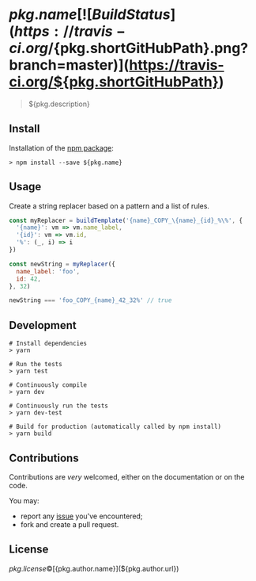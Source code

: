 # ${pkg.name} [![Build Status](https://travis-ci.org/${pkg.shortGitHubPath}.png?branch=master)](https://travis-ci.org/${pkg.shortGitHubPath})

> ${pkg.description}

## Install

Installation of the [npm package](https://npmjs.org/package/${pkg.name}):

```
> npm install --save ${pkg.name}
```

## Usage

Create a string replacer based on a pattern and a list of rules.

```js
const myReplacer = buildTemplate('{name}_COPY_\{name}_{id}_%\%', {
  '{name}': vm => vm.name_label,
  '{id}': vm => vm.id,
  '%': (_, i) => i
})

const newString = myReplacer({
  name_label: 'foo',
  id: 42,
}, 32)

newString === 'foo_COPY_{name}_42_32%' // true
```

## Development

```
# Install dependencies
> yarn

# Run the tests
> yarn test

# Continuously compile
> yarn dev

# Continuously run the tests
> yarn dev-test

# Build for production (automatically called by npm install)
> yarn build
```

## Contributions

Contributions are *very* welcomed, either on the documentation or on
the code.

You may:

- report any [issue](${pkg.bugs})
  you've encountered;
- fork and create a pull request.

## License

${pkg.license} © [${pkg.author.name}](${pkg.author.url})
